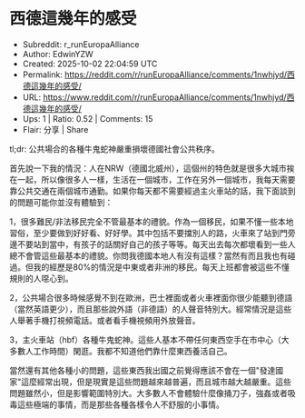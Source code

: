# 西德這幾年的感受

- Subreddit: r_runEuropaAlliance
- Author: EdwinYZW
- Created: 2025-10-02 22:04:59 UTC
- Permalink: https://reddit.com/r/runEuropaAlliance/comments/1nwhjyd/西德這幾年的感受/
- URL: https://www.reddit.com/r/runEuropaAlliance/comments/1nwhjyd/西德這幾年的感受/
- Ups: 1 | Ratio: 0.52 | Comments: 15
- Flair: 分享 | Share


tl;dr: 公共場合的各種牛鬼蛇神嚴重損壞德國社會公共秩序。

首先說一下我的情況：人在NRW（德國北威州），這個州的特色就是很多大城市挨在一起，所以像很多人一樣，生活在一個城市，工作在另外一個城市，我每天需要靠公共交通在兩個城市通勤。如果你每天都不需要經過主火車站的話，我下面談到的問題可能你並沒有體驗到：

1，很多難民/非法移民完全不管最基本的禮貌。作為一個移民，如果不懂一些本地習俗，至少要做到好好看、好好學。其中包括不要擋別人的路，火車來了站到門旁邊不要站到當中，有孩子的話關好自己的孩子等等。每天出去每次都壞看到一些人總不會管這些最基本的禮貌。你問我德國本地人有沒有這樣？當然有而且我也有碰過。但我的經歷是80%的情況是中東或者非洲的移民。每天上班都會被這些不懂規則的人噁心到。

2，公共場合很多時候感覺不到在歐洲，巴士裡面或者火車裡面你很少能聽到德語（當然英語更少），而且那些說外語（非德語）的人聲音特別大。經常情況是這些人舉著手機打視頻電話。或者看手機視頻用外放聲音。

3，主火車站（hbf）各種牛鬼蛇神。這些人基本不帶任何東西空手在市中心（大多數人工作時間）閑逛。我都不知道他們靠什麼東西養活自己。

當然還有其他各種小的問題，這些東西我出國之前覺得應該不會在一個"發達國家"這麼經常出現，但是現實是這些問題越來越普遍，而且城市越大越嚴重。這些問題雖然小，但是影響範圍特別大。大多數人不會體驗什麼像捅刀子，強姦或者吸毒這些極端的事情，而是那些各種各樣令人不舒服的小事情。

